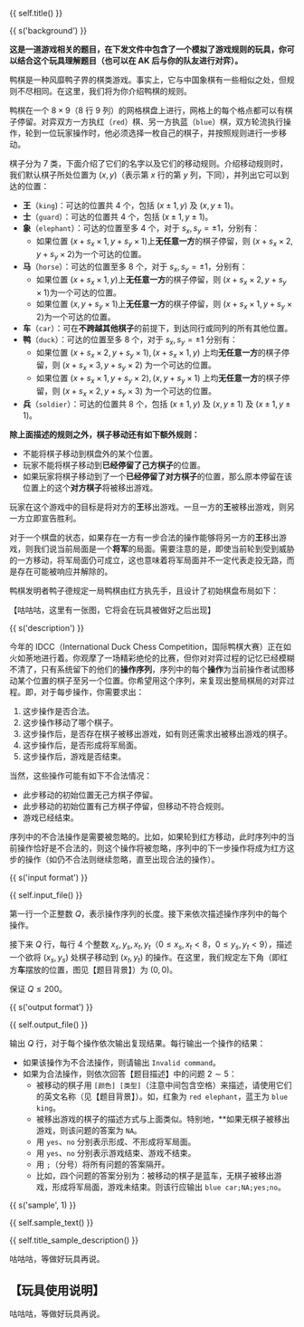 {{ self.title() }}

{{ s('background') }}

**这是一道游戏相关的题目，在下发文件中包含了一个模拟了游戏规则的玩具，你可以结合这个玩具理解题目（也可以在 AK 后与你的队友进行对弈）。**

鸭棋是一种风靡鸭子界的棋类游戏。事实上，它与中国象棋有一些相似之处，但规则不尽相同。在这里，我们将为你介绍鸭棋的规则。

鸭棋在一个 $8\times 9$（$8$ 行 $9$ 列）的网格棋盘上进行，网格上的每个格点都可以有棋子停留。对弈双方一方执红（`red`）棋、另一方执蓝（`blue`）棋，双方轮流执行操作，轮到一位玩家操作时，他必须选择一枚自己的棋子，并按照规则进行一步移动。

棋子分为 $7$ 类，下面介绍了它们的名字以及它们的移动规则。介绍移动规则时，我们默认棋子所处位置为 $\left( x,y\right)$（表示第 $x$ 行的第 $y$ 列，下同），并列出它可以到达的位置：

* **王**（`king`)：可达的位置共 $4$ 个，包括 $\left(x\pm 1,y\right)$ 及 $\left(x,y\pm 1\right)$。
* **士**（`guard`）：可达的位置共 $4$ 个，包括 $\left(x\pm 1,y\pm 1\right)$。
* **象**（`elephant`）：可达的位置至多 $4$ 个，对于 $s_x,s_y=\pm 1$，分别有：
    * 如果位置 $\left(x+s_x\times 1 ,y+ s_y\times 1\right)​$ 上**无任意一方**的棋子停留，则 $\left( x+s_x \times 2,y+s_y \times 2\right)​$ 为一个可达的位置。
* **马**（`horse`）：可达的位置至多 $8$ 个，对于 $s_x,s_y=\pm 1$，分别有：
    * 如果位置 $\left(x+s_x\times 1 ,y\right)​$ 上**无任意一方**的棋子停留，则 $\left( x+s_x \times 2,y+s_y \times 1\right)​$ 为一个可达的位置。
    * 如果位置 $\left(x ,y+ s_y \times 1 \right)​$ 上**无任意一方**的棋子停留，则 $\left( x+s_x \times 1,y+s_y \times 2\right)​$ 为一个可达的位置。
* **车**（`car`）：可在**不跨越其他棋子**的前提下，到达同行或同列的所有其他位置。
* **鸭**（`duck`）：可达的位置至多 $8$ 个，对于 $s_x,s_y=\pm 1$ 分别有：
    * 如果位置 $\left(x+s_x\times 2 ,y+s_y \times 1\right),\left(x+s_x\times 1 ,y\right)$ 上均**无任意一方**的棋子停留，则 $\left( x+s_x \times 3,y+s_y \times 2\right)$ 为一个可达的位置。
    * 如果位置 $\left(x+s_x \times 1 ,y+ s_y \times 2 \right),\left(x ,y+ s_y \times 1 \right)$ 上均**无任意一方**的棋子停留，则 $\left( x+s_x \times 2,y+s_y \times 3\right)$ 为一个可达的位置。
* **兵**（`soldier`）：可达的位置共 $8$ 个，包括 $\left(x\pm 1,y\right)$ 及 $\left(x,y\pm 1\right)$ 及 $\left(x\pm 1,y\pm 1\right)$。

**除上面描述的规则之外，棋子移动还有如下额外规则：**

* 不能将棋子移动到棋盘外的某个位置。
* 玩家不能将棋子移动到**已经停留了己方棋子**的位置。
* 如果玩家将棋子移动到了一个**已经停留了对方棋子**的位置，那么原本停留在该位置上的这个**对方棋子**将被移出游戏。

玩家在这个游戏中的目标是将对方的**王**移出游戏。一旦一方的**王**被移出游戏，则另一方立即宣告胜利。

对于一个棋盘的状态，如果存在一方有一步合法的操作能够将另一方的**王**移出游戏，则我们说当前局面是一个**将军**的局面。需要注意的是，即使当前轮到受到威胁的一方移动，将军局面仍可成立，这也意味着将军局面并不一定代表走投无路，而是存在可能被响应并解除的。

鸭棋发明者鸭子德规定一局鸭棋由红方执先手，且设计了初始棋盘布局如下：

【咕咕咕，这里有一张图，它将会在玩具被做好之后出现】

{{ s('description') }}

今年的 IDCC（International Duck Chess Competition，国际鸭棋大赛）正在如火如荼地进行着。你观摩了一场精彩绝伦的比赛，但你对对弈过程的记忆已经模糊不清了，只有系统留下的他们的**操作序列**，序列中的每个**操作**为当前操作者试图移动某个位置的棋子至另一个位置。你希望用这个序列，来复现出整局棋局的对弈过程。即，对于每步操作，你需要求出：

1. 这步操作是否合法。
2. 这步操作移动了哪个棋子。
3. 这步操作后，是否存在棋子被移出游戏，如有则还需求出被移出游戏的棋子。
4. 这步操作后，是否形成将军局面。
5. 这步操作后，游戏是否结束。

当然，这些操作可能有如下不合法情况：

* 此步移动的初始位置无己方棋子停留。
* 此步移动的初始位置有己方棋子停留，但移动不符合规则。
* 游戏已经结束。

序列中的不合法操作是需要被忽略的。比如，如果轮到红方移动，此时序列中的当前操作恰好是不合法的，则这个操作将被忽略，序列中的下一步操作将成为红方这步的操作（如仍不合法则继续忽略，直至出现合法的操作）。

{{ s('input format') }}

{{ self.input_file() }}

第一行一个正整数 $Q​$，表示操作序列的长度。接下来依次描述操作序列中的每个操作。

接下来 $Q$ 行，每行 $4$ 个整数 $x_s, y_s, x_t, y_t$（$0\leq x_s,x_t < 8$，$0\leq y_s,y_t < 9$），描述一个欲将 $\left(x_s,y_s\right)$ 处棋子移动到 $\left(x_t,y_t\right)$ 的操作。在这里，我们规定左下角（即红方**车**摆放的位置，图见【题目背景】）为 $\left(0,0\right)$。

保证 $Q\leq 200$。

{{ s('output format') }}

{{ self.output_file() }}

输出 $Q$ 行，对于每个操作依次输出复现结果。每行输出一个操作的结果：

* 如果该操作为不合法操作，则请输出 `Invalid command`。
* 如果为合法操作，则依次回答【题目描述】中的问题 $2\sim 5$：
  * 被移动的棋子用 `[颜色] [类型]`（注意中间包含空格）来描述，请使用它们的英文名称（见【题目背景】）。如，红象为 `red elephant`，蓝王为 `blue king`。
  * 被移出游戏的棋子的描述方式与上面类似。特别地，**如果无棋子被移出游戏，则该问题的答案为 `NA`。
  * 用 `yes`、`no` 分别表示形成、不形成将军局面。
  * 用 `yes`、`no` 分别表示游戏结束、游戏不结束。
  * 用 `;`（分号）将所有问题的答案隔开。
  * 比如，四个问题的答案分别为：被移动的棋子是蓝车，无棋子被移出游戏，形成将军局面，游戏未结束。则该行应输出 `blue car;NA;yes;no`。

{{ s('sample', 1) }}

{{ self.sample_text() }}

{{ self.title_sample_description() }}

咕咕咕，等做好玩具再说。

## 【玩具使用说明】

咕咕咕，等做好玩具再说。